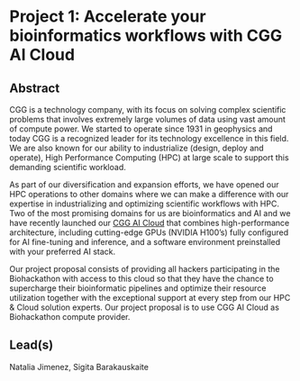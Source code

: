 # Project 1: Accelerate your bioinformatics workflows with CGG AI Cloud

## Abstract

CGG is a technology company, with its focus on solving complex scientific problems that involves extremely large volumes of data using vast amount of compute power. We started to operate since 1931 in geophysics and today CGG is a recognized leader for its technology excellence in this field. We are also known for our ability to industrialize (design, deploy and operate), High Performance Computing (HPC) at large scale to support this demanding scientific workload. 

As part of our diversification and expansion efforts, we have opened our HPC operations to other domains where we can make a difference with our expertise in industrializing and optimizing scientific workflows with HPC. Two of the most promising domains for us are bioinformatics and AI and we have recently launched our [CGG AI Cloud](https://www.cgg.com/high-performance-computing/AI-Cloud?utm_source=google&utm_medium=search+ad&utm_campaign=google+cpc+ai+cloud&gad_source=1&gclid=Cj0KCQjwwMqvBhCtARIsAIXsZpaxkJkaMgeYfiGwhI2DVjYIE1-C_gYxCJf4HxuYGk4Rie8Bsn6l3pwaAoIxEALw_wcB) that combines high-performance architecture, including cutting-edge GPUs (NVIDIA H100’s) fully configured for AI fine-tuning and inference, and a software environment preinstalled with your preferred AI stack. 

Our project proposal consists of providing all hackers participating in the Biohackathon with access to this cloud so that they have the chance to supercharge their bioinformatic pipelines and optimize their resource utilization together with the exceptional support at every step from our HPC & Cloud solution experts. Our project proposal is to use CGG AI Cloud as Biohackathon compute provider.

## Lead(s)

Natalia Jimenez, Sigita Barakauskaite


